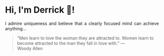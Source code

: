 # Hi, I'm Derrick 👋!
<p align="justify">I admire uniqueness and believe that a clearly focused mind can achieve anything...</p> 
<!-- #quote-start -->
<blockquote>&ldquo;Men learn to love the woman they are attracted to. Women learn to become attracted to the man they fall in love with.&rdquo; &mdash; <footer>Woody Allen</footer></blockquote>
<!-- #quote-end -->

